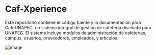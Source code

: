 # Caf-Xperience
Este repositorio contiene el código fuente y la documentación para CafeUNAPEC, un sistema integral de gestión de cafetería diseñado para UNAPEC. El sistema incluye módulos de administración de cafeterías, campus, usuarios, proveedores, empleados, y artículos.


![image](https://github.com/user-attachments/assets/4d126030-42c1-4003-9512-927b5b3a01de)
